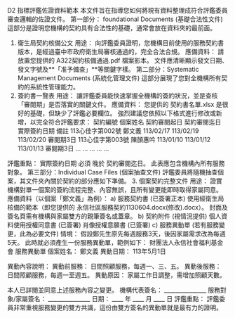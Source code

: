 D2 指標評鑑佐證資料範本
本文件旨在指導您如何將現有資料整理成符合評鑑委員審查邏輯的佐證文件。
第一部分： foundational Documents (基礎合法性文件)
這部分是證明您機構的契約具有合法性的基礎，通常會放在資料夾的最前面。
1. 衛生局契約核備公文
用途： 向評鑑委員證明，您機構目前使用的服務契約書版本，是經過臺中市政府衛生局審核通過的，完全合法合規。
應備資料：
請放置您提供的 A322契約核備通過.pdf 檔案影本。
文件應清晰顯示發文日期、發文字號及**「准予備查」**等關鍵字樣。
第二部分：Systematic Management Documents (系統化管理文件)
這部分展現了您對全機構所有契約的系統性管理能力。
2. 簽約書一覽表
用途： 讓評鑑委員能快速掌握全機構的簽約狀況，並是查核「審閱期」是否落實的關鍵文件。
應備資料：
您提供的 契約書名單.xlsx 是很好的基礎，但缺少了評鑑必要欄位。
強烈建議您依照以下格式進行修改或新增，以完全符合評鑑要求：
契約編號
個案姓名
契約審閱起日
契約審閱迄日
實際簽約日期
備註
113心佳字第002號
鄭文義
113/02/17
113/02/19
113/02/20
審閱期3日
113心佳字第003號
陳顏惠吟
113/01/10
113/01/12
113/01/13
審閱期3日
...
...
...
...
...

評鑑重點：
實際簽約日期 必須 晚於 契約審閱迄日。
此表應包含機構內所有服務對象。
第三部分：Individual Case Files (個案抽查文件)
評鑑委員將隨機抽查個案，其文件夾內關於契約的部分應如下準備。
3. 個案契約完整文件
用途： 證實機構對單一個案的簽約流程完整、內容無誤，且所有變更能即時取得家屬同意。
應備資料（以個案「鄭文義」為例）：a) 服務契約書 (已簽署正本)
使用經衛生局核備的範本（即您提供的 永信社區服務契約1130604.docx(修改).docx）。
封面及簽名頁需有機構與家屬雙方的親筆簽名或蓋章。
b) 契約附件 (視情況提供)
個人資料使用授權同意書 (已簽署)
肖像授權意願書 (已簽署)
c) 服務異動單 (若有服務變更，此為必要文件)
情境： 假設鄭先生原先每週服務3天，後因家屬需求改為每週5天。
此時就必須產生一份服務異動單，範例如下：
財團法人永信社會福利基金會 服務異動單
個案姓名： 鄭文義
異動日期： 113年5月1日
異動內容說明：
異動前服務： 日間照顧服務，每週一、三、五。
異動後服務： 日間照顧服務，每週一至週五。
異動原因： 家屬工作日調整，需增加照顧天數。
本人已詳閱並同意上述服務內容之變更。機構代表簽名： _______________服務對象/家屬簽名： _______________日期： ____ 年 ____ 月 ____ 日
評鑑重點： 評鑑委員非常重視服務變更的雙方共識，這份由雙方簽名的異動單就是最有力的證明。